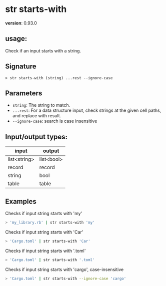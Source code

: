 # str starts-with

**version**: 0.93.0

## **usage**:

Check if an input starts with a string.

## Signature

`> str starts-with (string) ...rest --ignore-case`

## Parameters

- `string`: The string to match.
- `...rest`: For a data structure input, check strings at the given cell paths, and replace with result.
- `--ignore-case`: search is case insensitive

## Input/output types:

| input          | output       |
| -------------- | ------------ |
| list\<string\> | list\<bool\> |
| record         | record       |
| string         | bool         |
| table          | table        |

## Examples

Checks if input string starts with 'my'

```bash
> 'my_library.rb' | str starts-with 'my'
```

Checks if input string starts with 'Car'

```bash
> 'Cargo.toml' | str starts-with 'Car'
```

Checks if input string starts with '.toml'

```bash
> 'Cargo.toml' | str starts-with '.toml'
```

Checks if input string starts with 'cargo', case-insensitive

```bash
> 'Cargo.toml' | str starts-with --ignore-case 'cargo'
```
